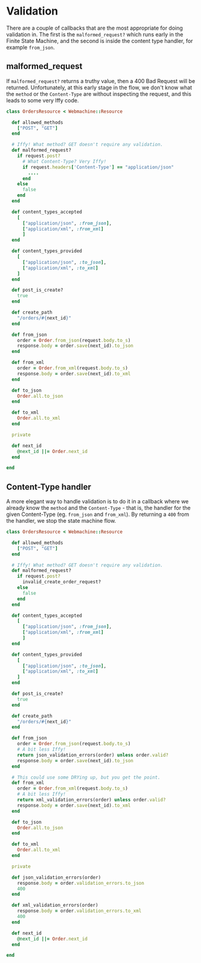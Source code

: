 # Validation

There are a couple of callbacks that are the most appropriate for doing validation in. The first is the `malformed_request?` which runs early in the Finite State Machine, and the second is inside the content type handler, for example `from_json`.

## malformed_request

If `malformed_request?` returns a truthy value, then a 400 Bad Request will be returned. Unfortunately, at this early stage in the flow, we don't know what the `method` or the `Content-Type` are without inspecting the request, and this leads to some very Iffy code.

```ruby
class OrdersResource < Webmachine::Resource

  def allowed_methods
    ["POST", "GET"]
  end

  # Iffy! What method? GET doesn't require any validation.
  def malformed_request?
    if request.post?
      # What Content-Type? Very Iffy!
      if request.headers['Content-Type'] == "application/json"
        ....
      end
    else
      false
    end
  end

  def content_types_accepted
    [
      ["application/json", :from_json],
      ["application/xml", :from_xml]
      ]
  end

  def content_types_provided
    [
      ["application/json", :to_json],
      ["application/xml", :to_xml]
    ]
  end

  def post_is_create?
    true
  end

  def create_path
    "/orders/#{next_id}"
  end

  def from_json
    order = Order.from_json(request.body.to_s)
    response.body = order.save(next_id).to_json
  end

  def from_xml
    order = Order.from_xml(request.body.to_s)
    response.body = order.save(next_id).to_xml
  end

  def to_json
    Order.all.to_json
  end

  def to_xml
    Order.all.to_xml
  end

  private

  def next_id
    @next_id ||= Order.next_id
  end

end
```

## Content-Type handler

A more elegant way to handle validation is to do it in a callback where we already know the `method` and the `Content-Type` - that is, the handler for the given Content-Type (eg. `from_json` and `from_xml`). By returning a `400` from the handler, we stop the state machine flow.

```ruby
class OrdersResource < Webmachine::Resource

  def allowed_methods
    ["POST", "GET"]
  end

  # Iffy! What method? GET doesn't require any validation.
  def malformed_request?
    if request.post?
      invalid_create_order_request?
    else
      false
    end
  end

  def content_types_accepted
    [
      ["application/json", :from_json],
      ["application/xml", :from_xml]
      ]
  end

  def content_types_provided
    [
      ["application/json", :to_json],
      ["application/xml", :to_xml]
    ]
  end

  def post_is_create?
    true
  end

  def create_path
    "/orders/#{next_id}"
  end

  def from_json
    order = Order.from_json(request.body.to_s)
    # A bit less Iffy!
    return json_validation_errors(order) unless order.valid?
    response.body = order.save(next_id).to_json
  end

  # This could use some DRYing up, but you get the point.
  def from_xml
    order = Order.from_xml(request.body.to_s)
    # A bit less Iffy!
    return xml_validation_errors(order) unless order.valid?
    response.body = order.save(next_id).to_xml
  end

  def to_json
    Order.all.to_json
  end

  def to_xml
    Order.all.to_xml
  end

  private

  def json_validation_errors(order)
    response.body = order.validation_errors.to_json
    400
  end

  def xml_validation_errors(order)
    response.body = order.validation_errors.to_xml
    400
  end

  def next_id
    @next_id ||= Order.next_id
  end

end
```

